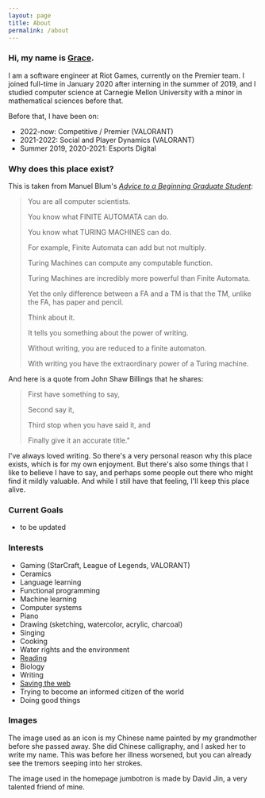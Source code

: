 ```yaml
---
layout: page
title: About
permalink: /about
---
```


### Hi, my name is [Grace](https://linktr.ee/gyudon).

I am a software engineer at Riot Games, currently on the Premier team. I joined full-time in January 2020 after interning in the summer of 2019, and I studied computer science at Carnegie Mellon University with a minor in mathematical sciences before that.

Before that, I have been on:
- 2022-now: Competitive / Premier (VALORANT)
- 2021-2022: Social and Player Dynamics (VALORANT)
- Summer 2019, 2020-2021: Esports Digital

### Why does this place exist?

This is taken from Manuel Blum's [_Advice to a Beginning Graduate Student_](https://www.cs.cmu.edu/~mblum/research/pdf/grad.html):

> You are all computer scientists.
>
> You know what FINITE AUTOMATA can do.
>
> You know what TURING MACHINES can do.
>
> For example, Finite Automata can add but not multiply.
>
> Turing Machines can compute any computable function.
>
> Turing Machines are incredibly more powerful than Finite Automata.
>
> Yet the only difference between a FA and a TM is that the TM, unlike the FA, has paper and pencil.
>
> Think about it.
>
> It tells you something about the power of writing.
>
> Without writing, you are reduced to a finite automaton.
>
> With writing you have the extraordinary power of a Turing machine.

And here is a quote from John Shaw Billings that he shares:

> First have something to say,
>
> Second say it,
>
> Third stop when you have said it, and
>
> Finally give it an accurate title."

I've always loved writing. So there's a very personal reason why this place exists, which is for my own enjoyment.
But there's also some things that I like to believe I have to say, and perhaps some people out there who might
find it mildly valuable. And while I still have that feeling, I'll keep this place alive.

### Current Goals

- to be updated 

### Interests

- Gaming (StarCraft, League of Legends, VALORANT)
- Ceramics
- Language learning
- Functional programming
- Machine learning
- Computer systems
- Piano
- Drawing (sketching, watercolor, acrylic, charcoal)
- Singing
- Cooking
- Water rights and the environment 
- [Reading](https://www.goodreads.com/user/show/146135181-grace-yu)
- Biology
- Writing
- [Saving the web](https://medium.com/matter/the-web-we-have-to-save-2eb1fe15a426)
- Trying to become an informed citizen of the world 
- Doing good things

### Images

The image used as an icon is my Chinese name painted by my grandmother before she passed away. She did Chinese calligraphy, and I asked her to write my name. This was before her illness worsened, but you can already see the tremors seeping into her strokes.

The image used in the homepage jumbotron is made by David Jin, a very talented friend of mine.
